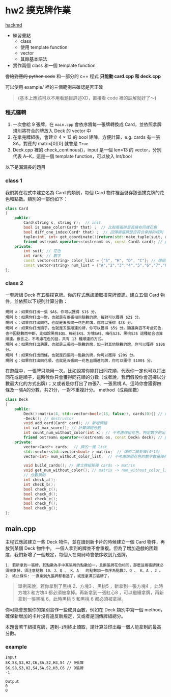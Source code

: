 # hw2 撲克牌作業
[hackmd](https://hackmd.io/_bUPVsDGSxaj-EsOyhY5qQ)
* 練習重點
    * class
    * 使用 template function
    * vector
    * 其餘基本語法
* 實作兩個 class 和一個 template function

~~會給對應的 python code~~
和一部分的 c++ 程式
**只能動 card.cpp 和 deck.cpp**

可以使用 example/ 裡的三個範例來確認是否正確

>(基本上應該可以不用看題目詳述XD，直接看 code 裡的註解就好了～)


### 程式邏輯
1. 一次會給 9 張牌，在 `main.cpp` 會依序將每一張牌轉換成 Card，並依照拿牌規則將符合的牌放入 Deck 的 vector<Card> 中
2.  在拿完牌組後，會建立 4 $\times$ 13 的 bool 矩陣，方便計算，e.g. cards 有一張 SA，對應的 matrix[0][0] 就會是 `True`
3. Deck.cpp 裡的 check_continous()，input 是一個 len=13 的 vector，分別代表 A~K，這是一個 template function，可以放入 Int/bool

以下是漏漏長的題目
### class 1

我們將在程式中建立名為 Card 的類別，每個 Card 物件裡面儲存該張撲克牌的花色和點數。類別的一部份如下：
``` cpp
class Card
{
    public:
        Card(string s, string r);  // init
        bool is_same_color(Card* that) ;  // 比較兩張牌是否擁有同樣花色
        bool diff_one_index(Card* that) ;  // 回傳兩張牌是否符合拿掉的規則
        tuple<int, int> get_coordinate(){return(std::make_tuple(suit, rank));}; // get suit and rank
        friend ostream& operator<<(ostream& os, const Card& card); // print
    private:
        int suit; // 花色
        int rank; // 數字
        const vector<string> color_list = {"S", "H", "D", "C"}; // 牌組花色種類
        const vector<string> num_list = {"A","2","3","4","5","6","7","8","9","10","J","Q","K"}; // 牌組數字
};
```

### class 2

一套牌組 Deck 有五張撲克牌。你的程式應該讀取撲克牌資訊，建立五個 Card 物件，並依照以下規則計算分數：
```
規則 a：如果你打出一張 $A$，你可以獲得 $1$ 分。
規則 b：如果你打出一對，也就是有兩張相同點數的牌，每對可以獲得 $2$ 分。
規則 c：如果你打出同花，也就是五張同一花色的牌，你可以獲得 $3$ 分。
規則 d：如果你打出順子，也就是五張順連的牌，你可以獲得 $5$ 分。順連與否不考慮花色，也不因點數而中斷，比如說黑桃$Q$、梅花$K$、方塊$A$、梅花$2$、黑桃$3$ 這種組合也算順連。換言之，不考慮花色的話，共有 13 種順連的方式。
規則 e：如果你打出葫蘆，也就是三張同一點數的牌，加一對其他點數的牌，你可以獲得 $10$ 分。
規則 f：如果你打出四條，也就是四張同一點數的牌，你可以獲得 $20$ 分。
規則 g：如果你打出同花順，也就是五張同一花色且順連的牌，你可以獲得 $100$ 分。
```
在遊戲中，一張牌只能用一次。比如說當你能打出同花順，代表你一定也可以打出同花或是順子，這時候你只會獲得同花順的分數（或者說，我們假設你會選擇以分數最大化的方式出牌）；又或者是你打出了四張7、一張黑桃 A，這時你會獲得四條及一張A的分數，共21分，一對不重複計分。
 method（成員函數）
``` cpp
class Deck
{
    public:
        Deck():matrix(4, std::vector<bool>(13, false)), cards(0){} // constructor
        ~Deck(); // destructor
        void add_card(Card* card); // 新增牌組
        int cal_max_score(); // 計算牌組分數
        int count_num_without_color(int x); // 不考慮牌組花色，特定數字的出現數量
        friend ostream& operator<<(ostream& os, const Deck& deck); // print
    private:
        vector<Card*> cards;  // 牌的一維 list
        std::vector<std::vector<bool> > matrix;  // 牌的二維矩陣(4*13)
        vector<int> num_without_color_list;  // 不考慮牌組花色的數字數量陣列

        void build_cards(); // 建立牌組矩陣 cards -> matrix
        void get_num_without_color(); // matrix -> num_without_color_list
        // 分數規則
        int check_a();
        int check_b();
        bool check_c();
        bool check_d();
        bool check_e();
        bool check_f();
        bool check_g();
};
```

## main.cpp
主程式應該建立一些 Deck 物件，並在讀到新卡片的時候建立一個 Card 物件，再放到某個 Deck 物件中。
一個人拿到的牌並不會重複。但為了增加遊戲的困難度，我們新增了一個規定，每個人在開局時會依序收到九張牌，
```
1. 若新拿到一張牌，其點數為手中某張牌的點數加一，且兩張牌花色相同，那麼這兩張牌就必須被拿掉，須注意點數 10、J、Q 、 K、A   的點數加一依序為點數J、Q 、 K、A 、2 。
2. 終止條件: 一直拿到九張牌都看過了，或是拿滿五張牌了。
```
> 舉例來說，若你拿到了黑桃 2、方塊3 、黑桃5 ，新拿到一張方塊4 ，此時方塊3  和方塊4  都必須被拿掉。再新拿到一張紅心8 ，可以繼續拿牌，再新拿到一張黑桃 6，此時黑桃 5 和黑桃 6 都必須被拿掉。
> 
你可能會想幫你的類別實作一些成員函數，例如在 Deck 類別中寫一個 method，確保新增加的卡片沒有違反新規定，又或者是回傳牌組總分。

本題會若干組撲克牌，遇到`-1`則終止讀取，請計算並印出每一個人能拿到的最高分數。



### example

```
Input
SK,S8,S3,H2,C6,SA,S2,H3,S4 // 9張牌
SK,S8,S3,H2,S4,SA,S2,H3,C6 // 9張牌
-1

Output
0
0
```
